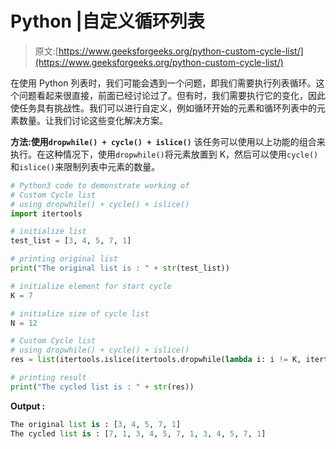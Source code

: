# Python |自定义循环列表

> 原文:[https://www.geeksforgeeks.org/python-custom-cycle-list/](https://www.geeksforgeeks.org/python-custom-cycle-list/)

在使用 Python 列表时，我们可能会遇到一个问题，即我们需要执行列表循环。这个问题看起来很直接，前面已经讨论过了。但有时，我们需要执行它的变化，因此使任务具有挑战性。我们可以进行自定义，例如循环开始的元素和循环列表中的元素数量。让我们讨论这些变化解决方案。

**方法:使用`dropwhile() + cycle() + islice()`**
该任务可以使用以上功能的组合来执行。在这种情况下，使用`dropwhile()`将元素放置到 K，然后可以使用`cycle()`和`islice()`来限制列表中元素的数量。

```py
# Python3 code to demonstrate working of
# Custom Cycle list
# using dropwhile() + cycle() + islice()
import itertools

# initialize list
test_list = [3, 4, 5, 7, 1]

# printing original list
print("The original list is : " + str(test_list))

# initialize element for start cycle
K = 7

# initialize size of cycle list 
N = 12

# Custom Cycle list
# using dropwhile() + cycle() + islice()
res = list(itertools.islice(itertools.dropwhile(lambda i: i != K, itertools.cycle(test_list)),  N))

# printing result
print("The cycled list is : " + str(res))
```

**Output :**

```py
The original list is : [3, 4, 5, 7, 1]
The cycled list is : [7, 1, 3, 4, 5, 7, 1, 3, 4, 5, 7, 1]

```